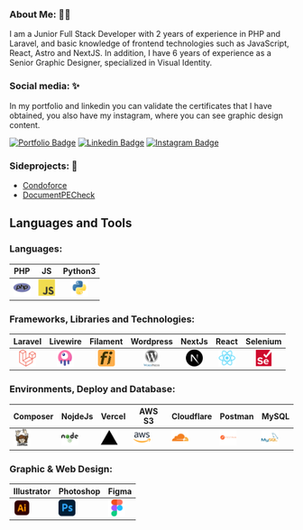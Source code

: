 ### About Me: 👨‍💻
I am a Junior Full Stack Developer with 2 years of experience in PHP and Laravel, and basic knowledge of frontend technologies such as JavaScript, React, Astro and NextJS. In addition, I have 6 years of experience as a Senior Graphic Designer, specialized in Visual Identity.


### Social media: ✨
In my portfolio and linkedin you can validate the certificates that I have obtained, you also have my instagram, where you can see graphic design content.

[![Portfolio Badge](https://img.shields.io/badge/portfolio-gray?style=for-the-badge&logo=showwcase)](https://jesus-portfolio.vercel.app/)
[![Linkedin Badge](https://img.shields.io/badge/linkedin-gray?style=for-the-badge&logo=linkedin)](https://www.linkedin.com/in/jesuiz/)
[![Instagram Badge](https://img.shields.io/badge/instagram-gray?style=for-the-badge&logo=instagram&logoColor=white)](https://www.instagram.com/jesuiz.design/)


### Sideprojects: 🚀
- [Condoforce](https://github.com/Jesuiz/Condoforce)
- [DocumentPECheck](https://github.com/Jesuiz/DocumentPECheck)


## Languages and Tools

<div>

### Languages:

| PHP | JS | Python3 |
|:---:|:--:|:-------:|
|  <img src="https://github.com/devicons/devicon/blob/master/icons/php/php-original.svg" title="PHP"  alt="php" width="30" height="30"/> | <img src="https://github.com/devicons/devicon/blob/master/icons/javascript/javascript-original.svg" title="JavaScript" alt="JavaScript" width="30" height="30"/> | <img src="https://github.com/devicons/devicon/blob/master/icons/python/python-original.svg" title="Python"  alt="Python" width="30" height="30"/>



### Frameworks, Libraries and Technologies:

| Laravel | Livewire | Filament | Wordpress | NextJs | React | Selenium |
|:-------:|:--------:|:--------:|:---------:|:------:|:-----:|:--------:|
|<img src="https://github.com/devicons/devicon/blob/master/icons/laravel/laravel-original.svg" title="Laravel"  alt="Laravel" width="30" height="30"/> |  <img src="https://github.com/devicons/devicon/blob/master/icons/livewire/livewire-original.svg" title="Livewire"  alt="Livewire" width="30" height="30"/> |  <img src="assets\filament-ico.svg" title="Filament" alt="Filament" width="30" height="30"/> | <img src="https://github.com/devicons/devicon/blob/master/icons/wordpress/wordpress-original.svg" title="SQLite" alt="SQLite" width="30" height="30"/> | <img src="https://github.com/devicons/devicon/blob/master/icons/nextjs/nextjs-original.svg" title="SQLite" alt="SQLite" width="30" height="30"/> | <img src="https://github.com/devicons/devicon/blob/master/icons/react/react-original.svg" title="React"  alt="React" width="30" height="30"/> | <img src="https://github.com/devicons/devicon/blob/master/icons/selenium/selenium-original.svg" title="Selenium"  alt="Selenium" width="30" height="30"/>



### Environments, Deploy and Database:

| Composer | NojdeJs | Vercel | AWS S3 | Cloudflare | Postman | MySQL |
|------|------|------|------|------|------|------|
|<img src="https://github.com/devicons/devicon/blob/master/icons/composer/composer-original.svg" title="Composer" alt="Composer" width="30" height="30"/> | <img src="https://github.com/devicons/devicon/blob/master/icons/nodejs/nodejs-original-wordmark.svg" title="nodejs" alt="NodeJS" width="30" height="30"/> | <img src="https://github.com/devicons/devicon/blob/master/icons/vercel/vercel-original.svg" title="Vercel" alt="Vercel" width="30" height="30"/> | <img src="https://github.com/devicons/devicon/blob/master/icons/amazonwebservices/amazonwebservices-original-wordmark.svg" title="AWS S3" alt="AWS S3" width="30" height="30"/> | <img src="https://github.com/devicons/devicon/blob/master/icons/cloudflare/cloudflare-original.svg" title="Cloudflare" alt="Cloudflare" width="30" height="30"/> | <img src="https://github.com/devicons/devicon/blob/master/icons/postman/postman-original-wordmark.svg" title="Postman" alt="Postman" width="30" height="30"/> | <img src="https://github.com/devicons/devicon/blob/master/icons/mysql/mysql-original-wordmark.svg" title="MySQL" alt="MySQL" width="30" height="30"/>



### Graphic & Web Design:

| Illustrator | Photoshop | Figma |
|------|------|------|
|<img src="assets\illustrator.svg" title="Illustrator" alt="Illustrator" width="30" height="30"/> | <img src="https://github.com/devicons/devicon/blob/master/icons/photoshop/photoshop-original.svg" title="Photoshop" alt="Photoshop" width="30" height="30"/> | <img src="https://github.com/devicons/devicon/blob/master/icons/figma/figma-original.svg" title="Figma" alt="Figma" width="30" height="30"/>

</div>
